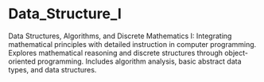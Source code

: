 # Data_Structure_I
Data Structures, Algorithms, and Discrete Mathematics I: Integrating mathematical principles with detailed instruction 
in computer programming. Explores mathematical reasoning and discrete structures through object-oriented programming. 
Includes algorithm analysis, basic abstract data types, and data structures.
